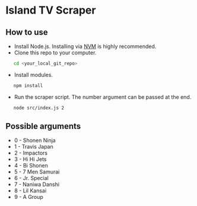 # Island TV Scraper

## How to use
- Install Node.js.  Installing via [NVM](https://github.com/nvm-sh/nvm) is highly recommended.
- Clone this repo to your computer.
 ```bash
    cd <your_local_git_repo>
  ```
- Install modules.
 ```bash
    npm install
  ```
- Run the scraper script. The number argument can be passed at the end.
 ```bash
    node src/index.js 2
  ```
## Possible arguments
- 0 - Shonen Ninja
- 1 - Travis Japan
- 2 - Impactors
- 3 - Hi Hi Jets
- 4 - Bi Shonen
- 5 - 7 Men Samurai
- 6 - Jr. Special
- 7 - Naniwa Danshi
- 8 - Lil Kansai
- 9 - A Group

